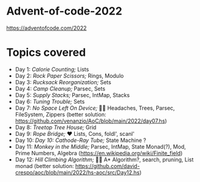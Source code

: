 # Advent-of-code-2022

https://adventofcode.com/2022


# Topics covered

* Day 1: *Calorie Counting;* Lists
* Day 2: *Rock Paper Scissors;* Rings, Modulo
* Day 3: *Rucksack Reorganization;* Sets
* Day 4: *Camp Cleanup;* Parsec, Sets
* Day 5: *Supply Stacks;* Parsec, IntMap, Stacks
* Day 6: *Tuning Trouble;* Sets
* Day 7: *No Space Left On Device;* 😵‍💫 Headaches, Trees, Parsec, FileSystem, Zippers (better solution: https://github.com/venanzio/AoC/blob/main/2022/day07.hs)
* Day 8: *Treetop Tree House;* Grid
* Day 9: *Rope Bridge;* ❤️ Lists, Cons, foldl', scanl'
* Day 10: *Day 10: Cathode-Ray Tube;* State Machine ?
* Day 11: *Monkey in the Middle;* Parsec, IntMap, State Monad(?), Mod, Prime Numbers, Algebra (https://en.wikipedia.org/wiki/Finite_field)
* Day 12: *Hill Climbing Algorithm;* 😵‍💫 A* Algorithm?, search, pruning, List monad (better solution: https://github.com/david-crespo/aoc/blob/main/2022/hs-aoc/src/Day12.hs)